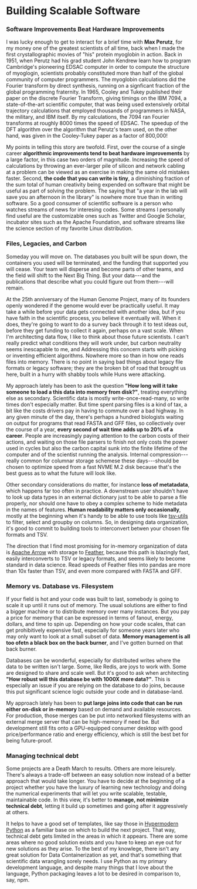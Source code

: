 # Building Scalable Software

### Software Improvements Beat Hardware Improvements
I was lucky enough to get to interact for a brief time with **Max Perutz**, for my money
one of the greatest scientists of all time, back when I made the first crystallographic movies of "his" 
protein myoglobin in action.  Back in 1951, when Perutz had his grad student John Kendrew learn 
how to program Cambridge's pioneering EDSAC computer in order to compute the structure of myoglogin,
scientists probably constituted more than half of the global community of computer programmers.
The myoglobin calculations did the Fourier transform by direct synthesis, running on
a signficant fraction of the global programming fraternity.  In 1965, Cooley and Tukey published
their paper on the discrete Fourier Transform, giving timings on the IBM 7094, a state-of-the-art
scientific computer, that was being used extensively orbital trajectory calculations that employed 
thousands of programmers in NASA, the military, and IBM itself.  By my calculations, the 7094 ran 
Fourier transforms at roughly 8000 times the speed of  EDSAC.  The speedup of the DFT algorithm 
over the algorithm that Perutz's team used, on the other hand, was given in the Cooley-Tukey paper
as a factor of 800,000! 

My points in telling this story are twofold.  First, over the course of a
single career **algorithmic improvements tend to beat hardware improvements**
by a large factor, in this case two orders of magnitude.  Increasing the speed of calculations
by throwing an ever-larger pile of silicon and network cabling at a problem can be viewed
as an exercise in making the same old mistakes faster.  Second, **the code that you 
can write is tiny**,  a diminishing fraction of the sum total of human creativity being expended
on software that might be useful as part of solving the problem.  The saying that "a year in the
lab will save you an afternoon in the library" is nowhere more true than in writing software.
So a good consumer of scientific software is a person who watches streams of news for
interesing codes.  Some streams I personally find useful are the customizable ones
such as Twitter and Google Scholar, incubator sites such as the Apache Foundation, 
and software streams like the science section of my favorite Linux distribution.

###  Files, Legacies, and Carbon
Someday you will move on. The databases you built will be spun down, the containers you used
will be terminated, and the funding that supported you will cease.  Your team will disperse and
become parts of other teams, and the field will shift to the Next Big Thing.  But your 
data---and the publications that describe what you could figure out from them---will 
remain.  

At the 25th anniversary of the Human Genome Project, many of its founders openly wondered if 
the genome would ever be practically useful.  It may take a while before your data gets connected
with another idea, but if you have faith in the scientific process, you believe it 
eventually will.  When it does, they're going to want to do a survey back through it to test 
ideas out, before
they get funding to collect it again, perhaps on a vast scale.  When I'm architecting data
flow, I like to think about those future scientists.  I can't really predict
what conditions they will work under, but carbon neutrality seems inescapable to me, and
Addressing this concern starts with picking or inventing efficient algorithms.
Nowhere more so than in how one reads files into memory.
There is no point in saying bad things about legacy file formats or legacy software; they
are the broken bit of road that brought us here, built in a hurry with shabby tools while
Huns were attacking. 

My approach lately has been to ask the question **"How long will it take someone to load a
this data into memory from disk?"**, treating everything else as secondary.
Scientific data is mostly write-once-read-many, so write times don't especially matter.
But time spent parsing files is a kind of tax, a bit like the costs drivers pay in
having to commute over a bad highway.  In any given minute of the day,
there's perhaps a hundred biologists waiting on output for programs that read FASTA and 
GFF files, so collectively over the course of a year, **every second of wait time adds up to
20% of a career**.  People are increasingly paying
attention to the carbon costs of their actions, and waiting on those file parsers to
finish not only costs the power used in cycles but also the carbon capital sunk into
the finite lifetime of the computer and of the scientist running the analysis.
Internal compression---really common for columnar storage schemese these days---should be
chosen to optimize speed from a fast NVME M.2 disk because that's the best guess as to
what the future will look like. 

Other secondary considerations do matter, for instance **loss of metatadata**, which happens
far too often in practice.  A downstream user shouldn't have to look up data types in an
external dictionary just to be able to parse a file properly, nor should one have to obey 
a complex scheme to hide metadata in the names of features.  **Human readability matters
only occasionally**, mostly at the beginning when it's 
handy to be able to use tools like [tsv-utils](https://github.com/eBay/tsv-utils) to filter,
select and groupby on columns.  So, in designing data organization, it's good to commit
to building tools to interconvert betwen your chosen file formats and TSV.

The direction that I find most promising for in-memory organization of data is 
[Apache Arrow](https://arrow.apache.org) with storage to 
[Feather](https://arrow.apache.org/docs/python/feather.html), because this path is
blazingly fast, easily interconverts to TSV or legacy formats, and seems likely to 
become standard in data science.  Read speeds of Feather files into pandas
are more than 10x faster than TSV, and even more compared with FASTA and GFF.

### Memory vs. Database vs. Filesystem
If your field is hot and your code was built to last, somebody is going to scale
it up until it runs out of memory.  The usual solutions are either to find a bigger
machine or to distribute memory over many instances.  But you pay a price for memory
that can be expressed in terms of fanout, energy, dollars, and time to spin up.
Depending on how your code scales, that can get prohibitively expensive fast,
especially for someone years later who may only want to look at a small subset
of data.  **Memory management is all too ofetn a black box on the back burner**,
and I've gotten burned on that back burner.

Databases can be wonderful, especially for distributed writes where the data
to be written isn't large. Some, like Redis, are joys to work with.  Some
are designed to share and scale well.  But it's good to ask when architecting
**"How robust will this database be with 1000X more data?"**.  This is
especially an issue if you are relying on the database to do joins, because
this put significant science logic outside your code and in database-land.

My approach lately has been to **put large joins into code that can be run either
on-disk or in-memory**  based on demand and available resources.  For production,
those merges can be put into networked filesystems with an external
merge server that can be high-memory if need be.  But development still fits
onto a GPU-equipped consumer desktop with good price/performance ratio and energy
efficiency, which is still the best bet for being future-proof.

### Managing technical debt
Some projects are a Death March to results.  Others are more leisurely.  There's
always a trade-off between an easy solution now instead of a better approach
that would take longer.  You have to decide at the beginning of a project
whether you have the luxury of learning new technology and doing the numerical
experiments that will let you write scalable, testable, maintainable code.  In
this view, it's better to **manage, not minimize technical debt**, 
letting it build up sometimes and going after it aggressively at others.

It helps to have a good set of templates, like say those in 
[Hypermodern Python](https://github.com/cjolowicz/cookiecutter-hypermodern-python)
as a familiar base on which to build
the next project.  That way, technical debt gets limited in the areas in which
it appears.  There are some areas where no good solution exists and you have
to keep an eye out for new solutions as they arise.  To the best of my knowlege,
there isn't any great solution for Data Containerization as yet, and that's
something that scientific data wrangling sorely needs.  I use Python as my
primary development language, and despite many things that I love about the
language, Python packaging leaves a lot to be desired in comparison to, say,
npm.  
